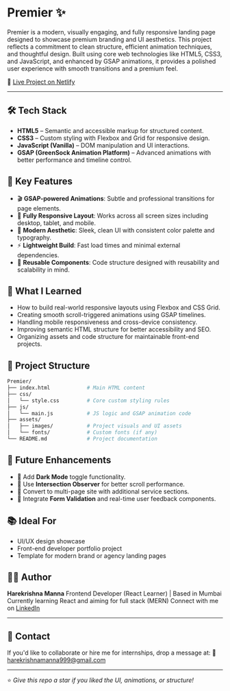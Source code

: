 # Premier ✨

Premier is a modern, visually engaging, and fully responsive landing page designed to showcase premium branding and UI aesthetics. This project reflects a commitment to clean structure, efficient animation techniques, and thoughtful design. Built using core web technologies like HTML5, CSS3, and JavaScript, and enhanced by GSAP animations, it provides a polished user experience with smooth transitions and a premium feel.

🔗 [Live Project on Netlify](https://premier999.netlify.app/)

---

## 🛠️ Tech Stack

* **HTML5** – Semantic and accessible markup for structured content.
* **CSS3** – Custom styling with Flexbox and Grid for responsive design.
* **JavaScript (Vanilla)** – DOM manipulation and UI interactions.
* **GSAP (GreenSock Animation Platform)** – Advanced animations with better performance and timeline control.

## 🎯 Key Features

* 🎬 **GSAP-powered Animations**: Subtle and professional transitions for page elements.
* 📱 **Fully Responsive Layout**: Works across all screen sizes including desktop, tablet, and mobile.
* 🎨 **Modern Aesthetic**: Sleek, clean UI with consistent color palette and typography.
* ⚡ **Lightweight Build**: Fast load times and minimal external dependencies.
* 🔁 **Reusable Components**: Code structure designed with reusability and scalability in mind.

## 🧠 What I Learned

* How to build real-world responsive layouts using Flexbox and CSS Grid.
* Creating smooth scroll-triggered animations using GSAP timelines.
* Handling mobile responsiveness and cross-device consistency.
* Improving semantic HTML structure for better accessibility and SEO.
* Organizing assets and code structure for maintainable front-end projects.

## 📁 Project Structure

```bash
Premier/
├── index.html            # Main HTML content
├── css/
│   └── style.css         # Core custom styling rules
├── js/
│   └── main.js           # JS logic and GSAP animation code
├── assets/
│   ├── images/           # Project visuals and UI assets
│   └── fonts/            # Custom fonts (if any)
└── README.md             # Project documentation
```


## 🚀 Future Enhancements

* 🌙 Add **Dark Mode** toggle functionality.
* 🧠 Use **Intersection Observer** for better scroll performance.
* 📄 Convert to multi-page site with additional service sections.
* 🔧 Integrate **Form Validation** and real-time user feedback components.

## 📚 Ideal For

* UI/UX design showcase
* Front-end developer portfolio project
* Template for modern brand or agency landing pages

## 👨‍💻 Author

**Harekrishna Manna**
Frontend Developer (React Learner) | Based in Mumbai
Currently learning React and aiming for full stack (MERN)
Connect with me on [LinkedIn](www.linkedin.com/in/harekrishna-manna-22569736b)

---

## 💌 Contact

If you'd like to collaborate or hire me for internships, drop a message at:
📧 [harekrishnamanna999@gmail.com](mailto:harekrishnamanna999@gmail.com)

---

⭐️ *Give this repo a star if you liked the UI, animations, or structure!*

